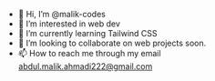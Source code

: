 - 👋 Hi, I’m @malik-codes
- 👀 I’m interested in web dev
- 🌱 I’m currently learning Tailwind CSS
- 💞️ I’m looking to collaborate on web projects soon.
- 📫 How to reach me through my email abdul.malik.ahmadi222@gmail.com

<!---
malik-codes/malik-codes is a ✨ special ✨ repository because its `README.md` (this file) appears on your GitHub profile.
You can click the Preview link to take a look at your changes.
--->
